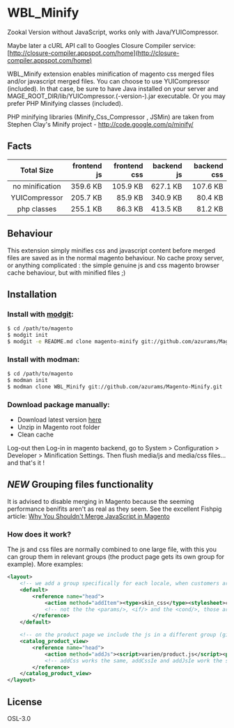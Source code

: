 # WBL_Minify

Zookal Version without JavaScript, works only with Java/YUICompressor.

Maybe later a cURL API call to Googles Closure Compiler service: [http://closure-compiler.appspot.com/home](http://closure-compiler.appspot.com/home)

WBL_Minify extension enables minification of magento css merged files and/or  javascript merged files.
You can choose to use YUICompressor (included). In that case, be sure to have Java installed on your server and MAGE_ROOT_DIR/lib/YUICompressor.(-version-).jar executable.
Or you may prefer PHP Minifying classes (included).

PHP minifying libraries (Minify_Css_Compressor , JSMin) are taken from Stephen Clay's Minify project - http://code.google.com/p/minify/

## Facts

|   Total Size 	  | frontend js  | frontend css | backend js   |  backend css |
|:---------------:|-------------:|-------------:|-------------:|-------------:|
| no minification |  359.6 KB	 | 105.9 KB	|   627.1 KB   |   107.6 KB   |
| YUICompressor   |  205.7 KB  	 |  85.9 KB	|   340.9 KB   |    80.4 KB   |
| php classes     |  255.1 KB	 |  86.3 KB 	|   413.5 KB   |    81.2 KB   |

## Behaviour

This extension simply minifies css and javascript content before merged files are saved as in the normal magento behaviour.
No cache proxy server, or anything complicated : the simple genuine js and css magento browser cache behaviour, but with minified files ;)

## Installation

### Install with [modgit](https://github.com/jreinke/modgit):

```bash
$ cd /path/to/magento
$ modgit init
$ modgit -e README.md clone magento-minify git://github.com/azurams/Magento-Minify.git
```

### Install with modman:
```bash
$ cd /path/to/magento
$ modman init
$ modman clone WBL_Minify git://github.com/azurams/Magento-Minify.git
```

### Download package manually:

* Download latest version [here](https://github.com)
* Unzip in Magento root folder
* Clean cache

Log-out then Log-in in magento backend, go to System > Configuration > Developer > Minification Settings.
Then flush media/js and media/css files... and that's it !


## *NEW* Grouping files functionality

It is advised to disable merging in Magento because the seeming performance benifits aren't as real
as they seem. See the excellent Fishpig article:
[Why You Shouldn't Merge JavaScript in Magento](http://fishpig.co.uk/blog/why-you-shouldnt-merge-javascript-in-magento.html)

### How does it work?

The js and css files are normally combined to one large file, with this you can group them in
relevant groups (the product page gets its own group for example). More examples:

```xml
<layout>
	<!-- we add a group specifically for each locale, when customers are switching a language the whole css doesn't need to be reloaded -->
    <default>
        <reference name="head">
            <action method="addItem"><type>skin_css</type><stylesheet>css/responsive.css</stylesheet><params/><if/><cond/><group>locale</group></action>
            <!-- not the the <params/>, <if/> and the <cond/>, those are required. -->
        </reference>
    </default>

    <!-- on the product page we include the js in a different group (given the same name as the handle) -->
    <catalog_product_view>
        <reference name="head">
            <action method="addJs"><script>varien/product.js</script><params/><group>catalog_product_view</group></action>
            <!-- addCss works the same, addCssIe and addJsIe work the same -->
        </reference>
    </catalog_product_view>
</layout>
```

## License

OSL-3.0
